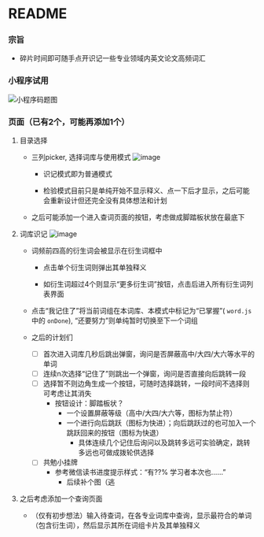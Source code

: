 # README

### 宗旨

- 碎片时间即可随手点开识记一些专业领域内英文论文高频词汇

### 小程序试用
![小程序码题图](https://user-images.githubusercontent.com/22675861/191650369-bf00e3e4-36a1-4f21-ba81-952290b3091c.png)


### 页面（已有2个，可能再添加1个）

1. 目录选择

    - 三列picker, 选择词库与使用模式
![image](https://user-images.githubusercontent.com/22675861/191643546-4ed67ef1-81b6-4e9d-bcbd-e4fdaf91bb59.png)


        - 识记模式即为普通模式

        - 检验模式目前只是单纯开始不显示释义、点一下后才显示，之后可能会重新设计但还完全没有具体想法和计划

    - 之后可能添加一个进入查词页面的按钮，考虑做成脚踏板状放在最底下

2. 词库识记
![image](https://user-images.githubusercontent.com/22675861/191644756-dd430427-d9c5-45f4-92a2-dc73e7627f19.png)


    - 词频前四高的衍生词会被显示在衍生词框中

        - 点击单个衍生词则弹出其单独释义

        - 如衍生词超过4个则显示“更多衍生词”按钮，点击后进入所有衍生词列表界面

    - 点击“我记住了”将当前词组在本词库、本模式中标记为“已掌握”( `word.js` 中的 `onDone`), “还要努力”则单纯暂时切换至下一个词组

    - 之后的计划们

        - [ ] 首次进入词库几秒后跳出弹窗，询问是否屏蔽高中/大四/大六等水平的单词
        - [ ] 连续n次选择“记住了”则跳出一个弹窗，询问是否直接向后跳转一段
        - [ ] 选择暂不则边角生成一个按钮，可随时选择跳转，一段时间不选择则可考虑让其消失
          - 按钮设计：脚踏板状？
            - 一个设置屏蔽等级（高中/大四/大六等，图标为禁止符）
            - 一个进行向后跳跃（图标为快进）；向后跳跃过的也可加入一个跳跃回来的按钮（图标为快退）
              - 具体连续几个记住后询问以及跳转多远可实验确定，跳转多远也可做成拨轮供选择
        - [ ] 共勉小挂牌
          - 参考微信读书进度提示样式：“有??% 学习者本次也……”
            - 后续补个图（逃

3. 之后考虑添加一个查询页面

    - （仅有初步想法）输入待查词，在各专业词库中查询，显示最符合的单词（包含衍生词），然后显示其所在词组卡片及其单独释义
